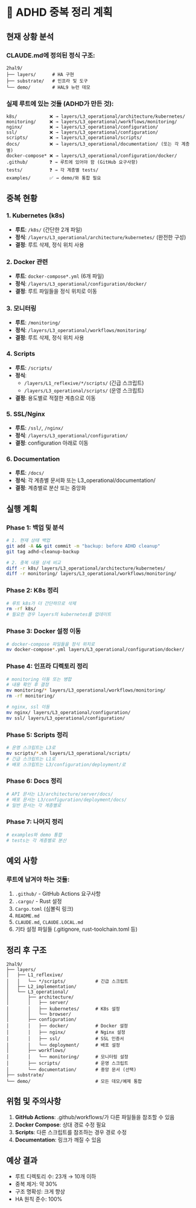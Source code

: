# 🧹 ADHD 중복 정리 계획

## 현재 상황 분석

### CLAUDE.md에 정의된 정식 구조:
```
2hal9/
├── layers/      # HA 구현
├── substrate/   # 인프라 및 도구
└── demo/        # HAL9 뉴런 데모
```

### 실제 루트에 있는 것들 (ADHD가 만든 것):
```
k8s/            ❌ → layers/L3_operational/architecture/kubernetes/
monitoring/     ❌ → layers/L3_operational/workflows/monitoring/
nginx/          ❌ → layers/L3_operational/configuration/
ssl/            ❌ → layers/L3_operational/configuration/
scripts/        ❌ → layers/L3_operational/scripts/
docs/           ❌ → layers/L3_operational/documentation/ (또는 각 계층별)
docker-compose* ❌ → layers/L3_operational/configuration/docker/
.github/        ❓ → 루트에 있어야 함 (GitHub 요구사항)
tests/          ❓ → 각 계층별 tests/
examples/       ✅ → demo/와 통합 필요
```

## 중복 현황

### 1. Kubernetes (k8s)
- **루트**: `/k8s/` (간단한 2개 파일)
- **정식**: `/layers/L3_operational/architecture/kubernetes/` (완전한 구성)
- **결정**: 루트 삭제, 정식 위치 사용

### 2. Docker 관련
- **루트**: `docker-compose*.yml` (6개 파일)
- **정식**: `/layers/L3_operational/configuration/docker/`
- **결정**: 루트 파일들을 정식 위치로 이동

### 3. 모니터링
- **루트**: `/monitoring/`
- **정식**: `/layers/L3_operational/workflows/monitoring/`
- **결정**: 루트 삭제, 정식 위치 사용

### 4. Scripts
- **루트**: `/scripts/`
- **정식**: 
  - `/layers/L1_reflexive/*/scripts/` (긴급 스크립트)
  - `/layers/L3_operational/scripts/` (운영 스크립트)
- **결정**: 용도별로 적절한 계층으로 이동

### 5. SSL/Nginx
- **루트**: `/ssl/`, `/nginx/`
- **정식**: `/layers/L3_operational/configuration/`
- **결정**: configuration 아래로 이동

### 6. Documentation
- **루트**: `/docs/`
- **정식**: 각 계층별 문서화 또는 L3_operational/documentation/
- **결정**: 계층별로 분산 또는 중앙화

## 실행 계획

### Phase 1: 백업 및 분석
```bash
# 1. 현재 상태 백업
git add -A && git commit -m "backup: before ADHD cleanup"
git tag adhd-cleanup-backup

# 2. 중복 내용 상세 비교
diff -r k8s/ layers/L3_operational/architecture/kubernetes/
diff -r monitoring/ layers/L3_operational/workflows/monitoring/
```

### Phase 2: K8s 정리
```bash
# 루트 k8s가 더 간단하므로 삭제
rm -rf k8s/
# 필요한 경우 layers의 kubernetes를 업데이트
```

### Phase 3: Docker 설정 이동
```bash
# docker-compose 파일들을 정식 위치로
mv docker-compose*.yml layers/L3_operational/configuration/docker/
```

### Phase 4: 인프라 디렉토리 정리
```bash
# monitoring 이동 또는 병합
# 내용 확인 후 결정
mv monitoring/* layers/L3_operational/workflows/monitoring/
rm -rf monitoring/

# nginx, ssl 이동
mv nginx/ layers/L3_operational/configuration/
mv ssl/ layers/L3_operational/configuration/
```

### Phase 5: Scripts 정리
```bash
# 운영 스크립트는 L3로
mv scripts/*.sh layers/L3_operational/scripts/
# 긴급 스크립트는 L1로
# 배포 스크립트는 L3/configuration/deployment/로
```

### Phase 6: Docs 정리
```bash
# API 문서는 L3/architecture/server/docs/
# 배포 문서는 L3/configuration/deployment/docs/
# 일반 문서는 각 계층별로
```

### Phase 7: 나머지 정리
```bash
# examples와 demo 통합
# tests는 각 계층별로 분산
```

## 예외 사항

### 루트에 남겨야 하는 것들:
1. `.github/` - GitHub Actions 요구사항
2. `.cargo/` - Rust 설정
3. `Cargo.toml` (심볼릭 링크)
4. `README.md`
5. `CLAUDE.md`, `CLAUDE.LOCAL.md`
6. 기타 설정 파일들 (.gitignore, rust-toolchain.toml 등)

## 정리 후 구조

```
2hal9/
├── layers/
│   ├── L1_reflexive/
│   │   └── */scripts/           # 긴급 스크립트
│   ├── L2_implementation/
│   └── L3_operational/
│       ├── architecture/
│       │   ├── server/
│       │   ├── kubernetes/      # K8s 설정
│       │   └── browser/
│       ├── configuration/
│       │   ├── docker/          # Docker 설정
│       │   ├── nginx/           # Nginx 설정
│       │   ├── ssl/             # SSL 인증서
│       │   └── deployment/      # 배포 설정
│       ├── workflows/
│       │   └── monitoring/      # 모니터링 설정
│       ├── scripts/             # 운영 스크립트
│       └── documentation/       # 중앙 문서 (선택)
├── substrate/
└── demo/                        # 모든 데모/예제 통합
```

## 위험 및 주의사항

1. **GitHub Actions**: .github/workflows/가 다른 파일들을 참조할 수 있음
2. **Docker Compose**: 상대 경로 수정 필요
3. **Scripts**: 다른 스크립트를 참조하는 경우 경로 수정
4. **Documentation**: 링크가 깨질 수 있음

## 예상 결과

- 루트 디렉토리 수: 23개 → 10개 이하
- 중복 제거: 약 30%
- 구조 명확성: 크게 향상
- HA 원칙 준수: 100%